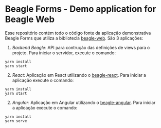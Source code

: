 # Beagle Forms - Demo application for Beagle Web
Esse repositório contém todo o código fonte da aplicação demonstrativa Beagle Forms que utiliza a bibliotecla [beagle-web](https://www.npmjs.com/package/@zup-it/beagle-web). São 3 aplicações:

1. *Backend Beagle*: API para contrução das definições de views para o projeto. Para iniciar o servidor, execute o comando:
```
yarn install
yarn start
```

2. *React*: Aplicação em React utilizando o [beagle-react](https://www.npmjs.com/package/@zup-it/beagle-react). Para iniciar a aplicação execute o comando:
```
yarn install
yarn start
```
2. *Angular*: Aplicação em Angular utilizando o [beagle-angular](https://www.npmjs.com/package/@zup-it/beagle-angular). Para iniciar a aplicação execute o comando:
```
yarn install
yarn serve
```